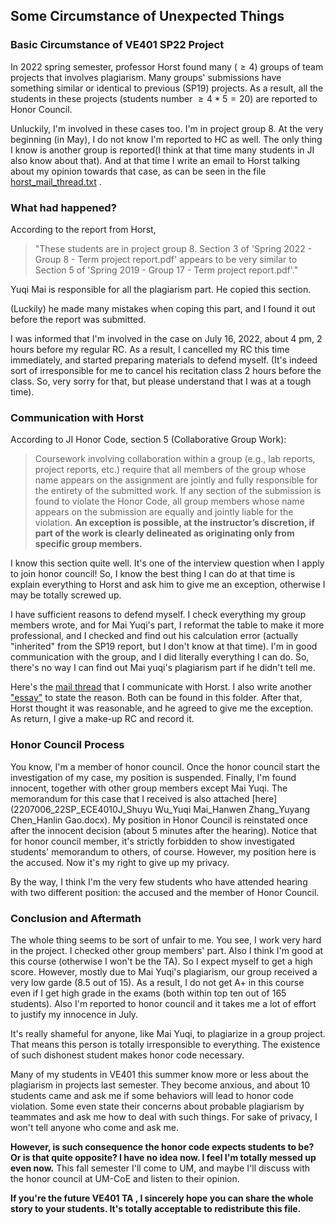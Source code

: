 ## Some Circumstance of Unexpected Things

### Basic Circumstance of VE401 SP22 Project

In 2022 spring semester, professor Horst found many ($\geq 4$) groups of team projects that involves plagiarism. Many groups' submissions have something similar or identical to previous (SP19) projects. As a result, all the students in these projects (students number $\geq 4*5=20$) are reported to Honor Council.

Unluckily, I'm involved in these cases too. I'm in project group 8. At the very beginning (in May), I do not know I'm reported to HC as well. The only thing I know is another group is reported(I think at that time many students in JI also know about that). And at that time I write an email to Horst talking about my opinion towards that case, as can be seen in the file [horst_mail_thread.txt](../horst_mail_thread.txt) .



### What had happened?

According to the report from Horst, 

> "These students are in project group 8. Section 3 of 'Spring 2022 - Group 8 - Term project report.pdf' appears to be very similar to Section 5 of 'Spring 2019 - Group 17 - Term project report.pdf'."

Yuqi Mai is responsible for all the plagiarism part. He copied this section.

(Luckily) he made many mistakes when coping this part, and I found it out before the report was submitted.

I was informed that I'm involved in the case on July 16, 2022, about 4 pm, 2 hours before my regular RC. As a result, I cancelled my RC this time immediately, and started preparing materials to defend myself. (It's indeed sort of irresponsible for me to cancel his recitation class 2 hours before the class. So, very sorry for that, but please understand that I was at a tough time).



### Communication with Horst

According to JI Honor Code, section 5 (Collaborative Group Work):

> Coursework involving collaboration within a group (e.g., lab reports, project reports, etc.) require that all members of the group whose name appears on the assignment are jointly and fully responsible for the entirety of the submitted work. If any section of the submission is found to violate the Honor Code, all group members whose name appears on the submission are equally and jointly liable for the violation. **An exception is possible, at the instructor’s discretion, if part of the work is clearly delineated as originating only from specific group members.**

I know this section quite well. It's one of the interview question when I apply to join honor council! So, I know the best thing I can do at that time is explain everything to Horst and ask him to give me an exception, otherwise I may be totally screwed up.

I have sufficient reasons to defend myself. I check everything my group members wrote, and for Mai Yuqi's part, I reformat the table to make it more professional, and I checked and find out his calculation error (actually "inherited" from the SP19 report, but I don't know at that time). I'm in good communication with the group, and I did literally everything I can do. So, there's no way I can find out Mai yuqi's plagiarism part if he didn't tell me.

Here's the [mail thread](explain_mail_thread.txt) that I communicate with Horst. I also write another ["essay"](explain.pdf) to state the reason. Both can be found in this folder. After that, Horst thought it was reasonable, and he agreed to give me the exception. As return, I give a make-up RC and record it.



### Honor Council Process

You know, I'm a member of honor council. Once the honor council start the investigation of my case, my position is suspended. Finally, I'm found innocent, together with other group members except Mai Yuqi. The memorandum for this case that I received is also attached [here](2207006_22SP_ECE4010J_Shuyu Wu_Yuqi Mai_Hanwen Zhang_Yuyang Chen_Hanlin Gao.docx). My position in Honor Council is reinstated once after the innocent decision (about 5 minutes after the hearing). Notice that for honor council member, it's strictly forbidden to show investigated students' memorandum to others, of course. However, my position here is the accused. Now it's my right to give up my privacy.

By the way, I think I'm the very few students who have attended hearing with two different position: the accused and the member of Honor Council.



### Conclusion and Aftermath

The whole thing seems to be sort of unfair to me. You see, I work very hard in the project. I checked other group members' part. Also I think I'm good at this course (otherwise I won't be the TA). So I expect myself to get a high score. However, mostly due to Mai Yuqi's plagiarism, our group received a very low garde (8.5 out of 15). As a result, I do not get A+ in this course even if I get high grade in the exams (both within top ten out of 165 students). Also I'm reported to honor council and it takes me a lot of effort to justify my innocence in July.

It's really shameful for anyone, like Mai Yuqi, to plagiarize in a group project. That means this person is totally irresponsible to everything. The existence of such dishonest student makes honor code necessary.

Many of my students in VE401 this summer know more or less about the plagiarism in projects last semester. They become anxious, and about 10 students came and ask me if some behaviors will lead to honor code violation. Some even state their concerns about probable plagiarism by teammates and ask me how to deal with such things. For sake of privacy, I won't tell anyone who come and ask me. 

**However, is such consequence the honor code expects students to be? Or is that quite opposite? I have no idea now. I feel I'm totally messed up even now.** This fall semester I'll come to UM, and maybe I'll discuss with the honor council at UM-CoE and listen to their opinion.

**If you're the future VE401 TA , I sincerely hope you can share the whole story to your students. It's totally acceptable to redistribute this file.**
